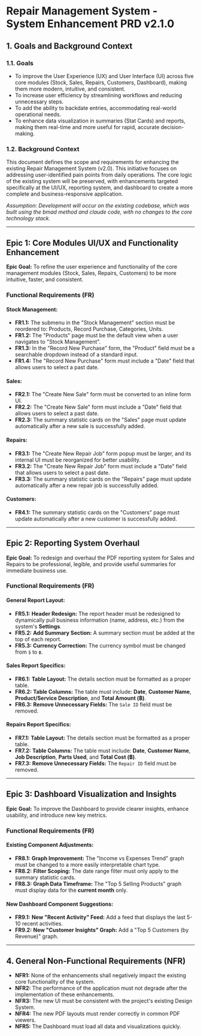 # Repair Management System - System Enhancement PRD v2.1.0

## **1. Goals and Background Context**

### **1.1. Goals**
* To improve the User Experience (UX) and User Interface (UI) across five core modules (Stock, Sales, Repairs, Customers, Dashboard), making them more modern, intuitive, and consistent.
* To increase user efficiency by streamlining workflows and reducing unnecessary steps.
* To add the ability to backdate entries, accommodating real-world operational needs.
* To enhance data visualization in summaries (Stat Cards) and reports, making them real-time and more useful for rapid, accurate decision-making.

### **1.2. Background Context**
This document defines the scope and requirements for enhancing the existing Repair Management System (v2.0). This initiative focuses on addressing user-identified pain points from daily operations. The core logic of the existing system will be preserved, with enhancements targeted specifically at the UI/UX, reporting system, and dashboard to create a more complete and business-responsive application.

*Assumption: Development will occur on the existing codebase, which was built using the bmad method and claude code, with no changes to the core technology stack.*

---

## **Epic 1: Core Modules UI/UX and Functionality Enhancement**

**Epic Goal:** To refine the user experience and functionality of the core management modules (Stock, Sales, Repairs, Customers) to be more intuitive, faster, and consistent.

### **Functional Requirements (FR)**

#### **Stock Management:**
* **FR1.1:** The submenu in the "Stock Management" section must be reordered to: Products, Record Purchase, Categories, Units.
* **FR1.2:** The "Products" page must be the default view when a user navigates to "Stock Management".
* **FR1.3:** In the "Record New Purchase" form, the "Product" field must be a searchable dropdown instead of a standard input.
* **FR1.4:** The "Record New Purchase" form must include a "Date" field that allows users to select a past date.

#### **Sales:**
* **FR2.1:** The "Create New Sale" form must be converted to an inline form UI.
* **FR2.2:** The "Create New Sale" form must include a "Date" field that allows users to select a past date.
* **FR2.3:** The summary statistic cards on the "Sales" page must update automatically after a new sale is successfully added.

#### **Repairs:**
* **FR3.1:** The "Create New Repair Job" form popup must be larger, and its internal UI must be reorganized for better usability.
* **FR3.2:** The "Create New Repair Job" form must include a "Date" field that allows users to select a past date.
* **FR3.3:** The summary statistic cards on the "Repairs" page must update automatically after a new repair job is successfully added.

#### **Customers:**
* **FR4.1:** The summary statistic cards on the "Customers" page must update automatically after a new customer is successfully added.

---

## **Epic 2: Reporting System Overhaul**

**Epic Goal:** To redesign and overhaul the PDF reporting system for Sales and Repairs to be professional, legible, and provide useful summaries for immediate business use.

### **Functional Requirements (FR)**

#### **General Report Layout:**
* **FR5.1:** **Header Redesign:** The report header must be redesigned to dynamically pull business information (name, address, etc.) from the system's **Settings**.
* **FR5.2:** **Add Summary Section:** A summary section must be added at the top of each report.
* **FR5.3:** **Currency Correction:** The currency symbol must be changed from `$` to `฿`.

#### **Sales Report Specifics:**
* **FR6.1:** **Table Layout:** The details section must be formatted as a proper table.
* **FR6.2:** **Table Columns:** The table must include: **Date**, **Customer Name**, **Product/Service Description**, and **Total Amount (฿)**.
* **FR6.3:** **Remove Unnecessary Fields:** The `Sale ID` field must be removed.

#### **Repairs Report Specifics:**
* **FR7.1:** **Table Layout:** The details section must be formatted as a proper table.
* **FR7.2:** **Table Columns:** The table must include: **Date**, **Customer Name**, **Job Description**, **Parts Used**, and **Total Cost (฿)**.
* **FR7.3:** **Remove Unnecessary Fields:** The `Repair ID` field must be removed.

---

## **Epic 3: Dashboard Visualization and Insights**

**Epic Goal:** To improve the Dashboard to provide clearer insights, enhance usability, and introduce new key metrics.

### **Functional Requirements (FR)**

#### **Existing Component Adjustments:**
* **FR8.1:** **Graph Improvement:** The "Income vs Expenses Trend" graph must be changed to a more easily interpretable chart type.
* **FR8.2:** **Filter Scoping:** The date range filter must only apply to the summary statistic cards.
* **FR8.3:** **Graph Data Timeframe:** The "Top 5 Selling Products" graph must display data for the **current month** only.

#### **New Dashboard Component Suggestions:**
* **FR9.1:** **New "Recent Activity" Feed:** Add a feed that displays the last 5-10 recent activities.
* **FR9.2:** **New "Customer Insights" Graph:** Add a "Top 5 Customers (by Revenue)" graph.

---

## **4. General Non-Functional Requirements (NFR)**
* **NFR1:** None of the enhancements shall negatively impact the existing core functionality of the system.
* **NFR2:** The performance of the application must not degrade after the implementation of these enhancements.
* **NFR3:** The new UI must be consistent with the project's existing Design System.
* **NFR4:** The new PDF layouts must render correctly in common PDF viewers.
* **NFR5:** The Dashboard must load all data and visualizations quickly.